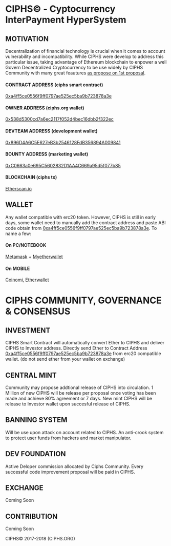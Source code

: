 # CIPHS© - Cyptocurrency InterPayment HyperSystem

## MOTIVATION
Decentralization of financial technology is crucial when it comes to account vulnerability and incompatibility. While CIPHS were develop to address this particular issue, taking advantage of Ethereum blockchain to enpower a well Govern Decentralized Cryptocurrency to be use widely by CIPHS Community with many great feautures [as propose on 1st proposal](https://github.com/ciphs/cryptocurrency/blob/master/README.proposal.md).

#### CONTRACT ADDRESS (ciphs smart contract)
[0xa4ff5ce0556f9ff0797ae525ec5ba9b723878a3e](https://etherscan.io/address/0xa4ff5ce0556f9ff0797ae525ec5ba9b723878a3e)

#### OWNER ADDRESS (ciphs.org wallet)
[0x538d5300cd7a6ec2117f052d4bec16dbb2f322ec](https://etherscan.io/address/0x538d5300cd7a6ec2117f052d4bec16dbb2f322ec)

#### DEVTEAM ADDRESS (development wallet)
[0x896D4A6C5E627eB3b2546128FdB356894A009841](https://etherscan.io/address/0x896d4a6c5e627eb3b2546128fdb356894a009841)

#### BOUNTY ADDRESS (marketing wallet)
[0xC0663a0e695C5602832D1AA4C669a95d5f077b85](https://etherscan.io/address/0xc0663a0e695c5602832d1aa4c669a95d5f077b85)

#### BLOCKCHAIN (ciphs tx)
[Etherscan.io](https://etherscan.io/address/0xa4ff5ce0556f9ff0797ae525ec5ba9b723878a3e)

## WALLET
Any wallet compatible with erc20 token. However, CIPHS is still in early days, some wallet need to manually add the contract address and paste ABI code obtain from [0xa4ff5ce0556f9ff0797ae525ec5ba9b723878a3e](https://etherscan.io/address/0xa4ff5ce0556f9ff0797ae525ec5ba9b723878a3e). To name a few:
#### On PC/NOTEBOOK
[Metamask](https://metamask.io/) + [Myetherwallet](https://www.myetherwallet.com/)
#### On MOBILE
[Coinomi](https://coinomi.com/), [Etherwallet](https://play.google.com/store/apps/details?id=org.vikulin.etherwallet&hl=en&referrer=utm_source%3Dgoogle%26utm_medium%3Dorganic%26utm_term%3Detherwallet+android&pcampaignid=APPU_1_Wy1zWuSAAcSx0ATkh4u4BA)

# CIPHS COMMUNITY, GOVERNANCE & CONSENSUS
## INVESTMENT
CIPHS Smart Contract will automatically convert Ether to CIPHS and deliver CIPHS to Investor address. Directly send Ether to Contract Address [0xa4ff5ce0556f9ff0797ae525ec5ba9b723878a3e](https://etherscan.io/address/0xa4ff5ce0556f9ff0797ae525ec5ba9b723878a3e) from erc20 compatible wallet. (do not send ether from your wallet on exchange)

## CENTRAL MINT
Community may propose addtional release of CIPHS into circulation. 1 Million of new CIPHS will be release per proposal once voting has been made and achieve 80% agreement or 7 days. New mint CIPHS will be release to Investor wallet upon succesful release of CIPHS.

## BANNING SYSTEM
Will be use upon attack on account related to CIPHS. An anti-crook system to protect user funds from hackers and market manipulator.

## DEV FOUNDATION
Active Deloper commission allocated by Ciphs Community. Every successful code improvement proposal will be paid in CIPHS.

## EXCHANGE
Coming Soon

## CONTRIBUTION
Coming Soon

CIPHS© 2017-2018 (CIPHS.ORG)
